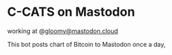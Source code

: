 # C-CATS on Mastodon

working at @gloomy@mastodon.cloud

This bot posts chart of Bitcoin to Mastodon once a day,
